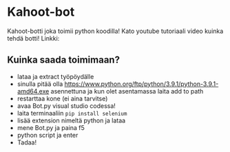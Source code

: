 # Kahoot-bot
Kahoot-botti joka toimii python koodilla! Kato youtube tutoriaali video kuinka tehdä botti! Linkki: 

## Kuinka saada toimimaan?
- lataa ja extract työpöydälle
- sinulla pitää olla https://www.python.org/ftp/python/3.9.1/python-3.9.1-amd64.exe asennettuna ja kun olet asentamassa laita add to path
- restarttaa kone (ei aina tarvitse)
- avaa Bot.py visual studio codessa!
- laita terminaaliin `pip install selenium`
- lisää extension nimeltä python ja lataa
- mene Bot.py ja paina f5 
- python script ja enter
- Tadaa!

 
